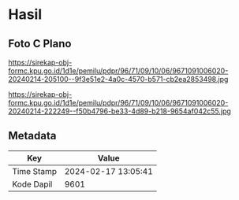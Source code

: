 # Hasil

## Foto C Plano

https://sirekap-obj-formc.kpu.go.id/1d1e/pemilu/pdpr/96/71/09/10/06/9671091006020-20240214-205100--9f3e51e2-4a0c-4570-b571-cb2ea2853498.jpg

https://sirekap-obj-formc.kpu.go.id/1d1e/pemilu/pdpr/96/71/09/10/06/9671091006020-20240214-222249--f50b4796-be33-4d89-b218-9654af042c55.jpg


## Metadata

| Key        | Value               |
| ---------- | ------------------- |
| Time Stamp | 2024-02-17 13:05:41 |
| Kode Dapil | 9601                |



